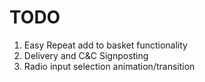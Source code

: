 # TODO
1. Easy Repeat add to basket functionality
2. Delivery and C&C Signposting
3. Radio input selection animation/transition